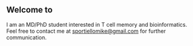 ## Welcome to 

I am an MD/PhD student interested in T cell memory and bioinformatics. Feel free to contact me at sportiellomike@gmail.com for further communication.


